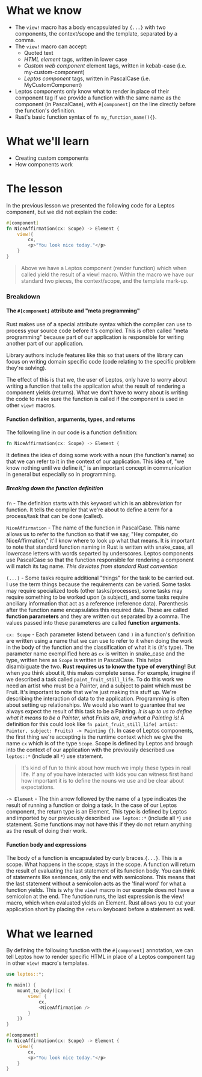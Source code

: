 # What we know
- The `view!` macro has a body encapsulated by `{...}` with two components, the context/scope and the template, separated by a comma.
- The `view!` macro can accept:
    - Quoted text
    - *HTML element* tags, written in lower case
    - *Custom web component* element tags, written in kebab-case (i.e. my-custom-component)
    - *Leptos component* tags, written in PascalCase (i.e. MyCustomComponent)
- Leptos components only know what to render in place of their component tag if we provide a function with the same name as the component (in PascalCase), with `#[component]` on the line directly before the function's definition.
- Rust's basic function syntax of `fn my_function_name(){}`.

# What we'll learn
- Creating custom components
- How components work

# The lesson
In the previous lesson we presented the following code for a Leptos component, but we did not explain the code:

```rust
#[component]  
fn NiceAffirmation(cx: Scope) -> Element {  
    view!{  
        cx,  
        <p>"You look nice today."</p>  
    }  
}
```
> Above we have a Leptos component (render function) which when called yield the result of a view! macro. Within the macro we have our standard two pieces, the context/scope, and the template mark-up.


### Breakdown
#### The `#[component]` attribute and "meta programming"
Rust makes use of a special attribute syntax which the compiler can use to process your source code before it's compiled. This is often called "meta programming" because part of our application is responsible for writing another part of our application.

Library authors include features like this so that users of the library can focus on writing domain specific code (code relating to the specific problem they're solving).

The effect of this is that we, the user of Leptos, only have to worry about writing a function that tells the application what the result of rendering a component yields (returns). What we don't have to worry about is writing the code to make sure the function is called if the component is used in other `view!` macros.

#### Function definition, arguments, types, and returns
The following line in our code is a function definition:

```rust
fn NiceAffirmation(cx: Scope) -> Element {  
```

It defines the idea of doing some work with a noun (the function's name) so that we can refer to it in the context of our application.  This idea of, "we know nothing until we define it," is an important concept in communication in general but especially so in programming.

##### Breaking down the function definition

`fn` - The definition starts with this keyword which is an abbreviation for function. It tells the compiler that we're about to define a term for a process/task that can be done (called).

`NiceAffirmation` - The name of the function in PascalCase. This name allows us to refer to the function so that if we say, "Hey computer, do NiceAffirmation," it'll know where to look up what that means. It is important to note that standard function naming in Rust is written with snake_case, all lowercase letters with words separted by underscores. Leptos components use PascalCase so that the function responsible for rendering a component will match its tag name. *This deviates from standard Rust convention*

`(...)` - Some tasks require additional "things" for the task to be carried out. I use the term things because the requirements can be varied. Some tasks may require specialized tools (other tasks/processes), some tasks may require something to be worked upon (a subject), and some tasks require anciliary information that act as a reference (reference data). Parenthesis after the function name encapsulates this required data. These are called **function parameters** and they are written out separated by a comma. The values passed into these parameteres are called **function arguments**.

`cx: Scope` - Each parameter listend between  `(`and `)` in a function's definition are written using a name that we can use to refer to it when doing  the work in the body of the function and the classification of what it is (it's type). The parameter name exemplified here as `cx` is written in snake_case and the type, written here as `Scope` is written in PascalCase. This helps disambiguate the two. **Rust requires us to know the type of everything!** But when you think about it, this makes complete sense. For example, imagine if we described a task called `paint_fruit_still_life`. To do this work we need an artist who must be a Painter, and a subject to paint which must be Fruit. It's important to note that we're just making this stuff up. We're describing the interaction of data to the application. Programming is often about setting up relationships. We would also want to guarantee that we always expect the result of this task to be a Painting. *It is up to us to define what it means to be a Painter, what Fruits are, and what a Painting is!* A definition for this could look like `fn paint_fruit_still_life( artist: Painter, subject: Fruits) -> Painting {}`.  In case of Leptos components, the first thing we're accepting is the runtime context which we give the name `cx` which is of the type `Scope`. Scope is defined by Leptos and brough into the context of our application with the previously described `use leptos::*` (include all `*`) use statement.

> It's kind of fun to think about how much we imply these types in real life. If any of you have interacted with kids you can witness first hand how important it is to define the nouns we use and be clear about expectations.

`-> Element` - The thin arrow followed by the name of a type indicates the result of running a function or doing a task. In the case of our Leptos component, the return type is an Element. This type is defined by Leptos and imported by our previously described `use leptos::*` (include all `*`) use statement. Some functions may not have this if they do not return anything as the result of doing their work.

#### Function body and expressions
The body of a function is encapsulated by curly braces.`{...}`.  This is a scope. What happens in the scope, stays in the scope. A function will return the result of evaluating the last statement of its function body. You can think of statements like sentences, only the end with semicolons. This means that the last statement without a semicolon acts as the 'final word' for what a function yields. This is why the `view!` macro in our example does not have a semicolon at the end. The function runs, the last expression is the view! macro, which when evaluated yields an Element. Rust allows you to cut your application short by placing the `return` keyboard before a statement as well.

# What we learned
By defining the following function with the `#[component]` annotation, we can tell Leptos how to render specific HTML in place of a Leptos component tag in other `view!` macro's templates.
```rust
use leptos::*;

fn main() {  
    mount_to_body(|cx| {  
        view! {  
            cx,  
            <NiceAffirmation />  
        }  
    })  
}

#[component]  
fn NiceAffirmation(cx: Scope) -> Element {  
    view!{  
        cx,  
        <p>"You look nice today."</p>  
    }  
}
```